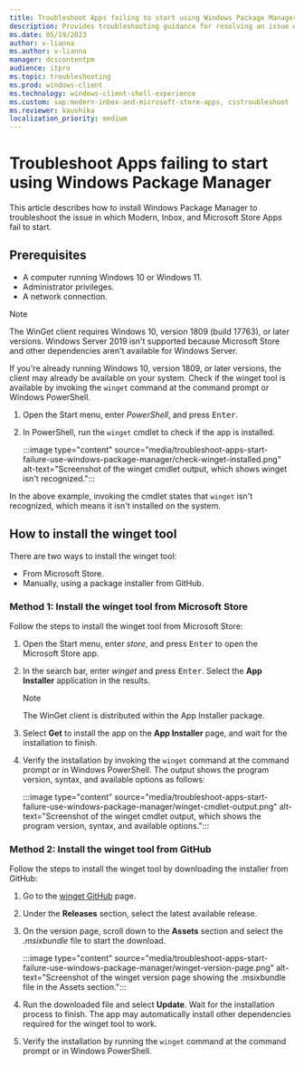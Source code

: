 ```yaml
---
title: Troubleshoot Apps failing to start using Windows Package Manager
description: Provides troubleshooting guidance for resolving an issue where Modern, Inbox, and Microsoft Store Apps fail to start.
ms.date: 05/19/2023
author: v-lianna
ms.author: v-lianna
manager: dcscontentpm
audience: itpro
ms.topic: troubleshooting
ms.prod: windows-client
ms.technology: windows-client-shell-experience
ms.custom: sap:modern-inbox-and-microsoft-store-apps, csstroubleshoot
ms.reviewer: kaushika
localization_priority: medium
---
```

# Troubleshoot Apps failing to start using Windows Package Manager

This article describes how to install Windows Package Manager to troubleshoot the issue in which Modern, Inbox, and Microsoft Store Apps fail to start.

## Prerequisites

- A computer running Windows 10 or Windows 11.
- Administrator privileges.
- A network connection.

> [!NOTE]
> The WinGet client requires Windows 10, version 1809 (build 17763), or later versions. Windows Server 2019 isn't supported because Microsoft Store and other dependencies aren't available for Windows Server.

If you're already running Windows 10, version 1809, or later versions, the client may already be available on your system. Check if the winget tool is available by invoking the `winget` command at the command prompt or Windows PowerShell.

1. Open the Start menu, enter *PowerShell*, and press <kbd>Enter</kbd>.
2. In PowerShell, run the `winget` cmdlet to check if the app is installed.

    :::image type="content" source="media/troubleshoot-apps-start-failure-use-windows-package-manager/check-winget-installed.png" alt-text="Screenshot of the winget cmdlet output, which shows winget isn't recognized.":::

In the above example, invoking the cmdlet states that `winget` isn't recognized, which means it isn't installed on the system.

## How to install the winget tool

There are two ways to install the winget tool:

- From Microsoft Store.
- Manually, using a package installer from GitHub.

### Method 1: Install the winget tool from Microsoft Store

Follow the steps to install the winget tool from Microsoft Store:

1. Open the Start menu, enter *store*, and press <kbd>Enter</kbd> to open the Microsoft Store app.
2. In the search bar, enter *winget* and press <kbd>Enter</kbd>. Select the **App Installer** application in the results.

    > [!NOTE]
    > The WinGet client is distributed within the App Installer package.

3. Select **Get** to install the app on the **App Installer** page, and wait for the installation to finish.
4. Verify the installation by invoking the `winget` command at the command prompt or in Windows PowerShell. The output shows the program version, syntax, and available options as follows:

    :::image type="content" source="media/troubleshoot-apps-start-failure-use-windows-package-manager/winget-cmdlet-output.png" alt-text="Screenshot of the winget cmdlet output, which shows the program version, syntax, and available options.":::

### Method 2: Install the winget tool from GitHub

Follow the steps to install the winget tool by downloading the installer from GitHub:

1. Go to the [winget GitHub](https://github.com/microsoft/winget-cli) page.
2. Under the **Releases** section, select the latest available release.
3. On the version page, scroll down to the **Assets** section and select the *.msixbundle* file to start the download.

    :::image type="content" source="media/troubleshoot-apps-start-failure-use-windows-package-manager/winget-version-page.png" alt-text="Screenshot of the winget version page showing the .msixbundle file in the Assets section.":::

4. Run the downloaded file and select **Update**. Wait for the installation process to finish. The app may automatically install other dependencies required for the winget tool to work.
5. Verify the installation by running the `winget` command at the command prompt or in Windows PowerShell.
